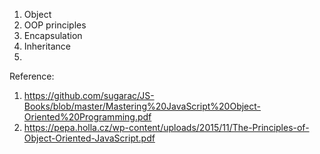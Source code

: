 1. Object 
2. OOP principles
3. Encapsulation
4. Inheritance
5. 


Reference:
1) https://github.com/sugarac/JS-Books/blob/master/Mastering%20JavaScript%20Object-Oriented%20Programming.pdf
2) https://pepa.holla.cz/wp-content/uploads/2015/11/The-Principles-of-Object-Oriented-JavaScript.pdf